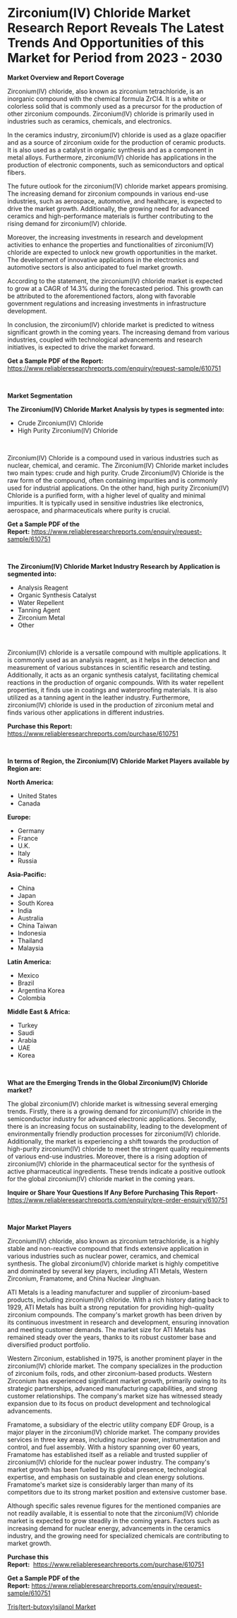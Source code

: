 <p><h1>Zirconium(IV) Chloride Market Research Report Reveals The Latest Trends And Opportunities of this Market for Period from 2023 - 2030</h1></p><p><strong>Market Overview and Report Coverage</strong></p>
<p><p>Zirconium(IV) chloride, also known as zirconium tetrachloride, is an inorganic compound with the chemical formula ZrCl4. It is a white or colorless solid that is commonly used as a precursor for the production of other zirconium compounds. Zirconium(IV) chloride is primarily used in industries such as ceramics, chemicals, and electronics.</p><p>In the ceramics industry, zirconium(IV) chloride is used as a glaze opacifier and as a source of zirconium oxide for the production of ceramic products. It is also used as a catalyst in organic synthesis and as a component in metal alloys. Furthermore, zirconium(IV) chloride has applications in the production of electronic components, such as semiconductors and optical fibers.</p><p>The future outlook for the zirconium(IV) chloride market appears promising. The increasing demand for zirconium compounds in various end-use industries, such as aerospace, automotive, and healthcare, is expected to drive the market growth. Additionally, the growing need for advanced ceramics and high-performance materials is further contributing to the rising demand for zirconium(IV) chloride.</p><p>Moreover, the increasing investments in research and development activities to enhance the properties and functionalities of zirconium(IV) chloride are expected to unlock new growth opportunities in the market. The development of innovative applications in the electronics and automotive sectors is also anticipated to fuel market growth.</p><p>According to the statement, the zirconium(IV) chloride market is expected to grow at a CAGR of 14.3% during the forecasted period. This growth can be attributed to the aforementioned factors, along with favorable government regulations and increasing investments in infrastructure development.</p><p>In conclusion, the zirconium(IV) chloride market is predicted to witness significant growth in the coming years. The increasing demand from various industries, coupled with technological advancements and research initiatives, is expected to drive the market forward.</p></p>
<p><strong>Get a Sample PDF of the Report:</strong> <a href="https://www.reliableresearchreports.com/enquiry/request-sample/610751">https://www.reliableresearchreports.com/enquiry/request-sample/610751</a></p>
<p>&nbsp;</p>
<p><strong>Market Segmentation</strong></p>
<p><strong>The Zirconium(IV) Chloride Market Analysis by types is segmented into:</strong></p>
<p><ul><li>Crude Zirconium(IV) Chloride</li><li>High Purity Zirconium(IV) Chloride</li></ul></p>
<p>&nbsp;</p>
<p><p>Zirconium(IV) Chloride is a compound used in various industries such as nuclear, chemical, and ceramic. The Zirconium(IV) Chloride market includes two main types: crude and high purity. Crude Zirconium(IV) Chloride is the raw form of the compound, often containing impurities and is commonly used for industrial applications. On the other hand, high purity Zirconium(IV) Chloride is a purified form, with a higher level of quality and minimal impurities. It is typically used in sensitive industries like electronics, aerospace, and pharmaceuticals where purity is crucial.</p></p>
<p><strong>Get a Sample PDF of the Report:</strong>&nbsp;<a href="https://www.reliableresearchreports.com/enquiry/request-sample/610751">https://www.reliableresearchreports.com/enquiry/request-sample/610751</a></p>
<p>&nbsp;</p>
<p><strong>The Zirconium(IV) Chloride Market Industry Research by Application is segmented into:</strong></p>
<p><ul><li>Analysis Reagent</li><li>Organic Synthesis Catalyst</li><li>Water Repellent</li><li>Tanning Agent</li><li>Zirconium Metal</li><li>Other</li></ul></p>
<p>&nbsp;</p>
<p><p>Zirconium(IV) chloride is a versatile compound with multiple applications. It is commonly used as an analysis reagent, as it helps in the detection and measurement of various substances in scientific research and testing. Additionally, it acts as an organic synthesis catalyst, facilitating chemical reactions in the production of organic compounds. With its water repellent properties, it finds use in coatings and waterproofing materials. It is also utilized as a tanning agent in the leather industry. Furthermore, zirconium(IV) chloride is used in the production of zirconium metal and finds various other applications in different industries.</p></p>
<p><strong>Purchase this Report:</strong>&nbsp; <a href="https://www.reliableresearchreports.com/purchase/610751">https://www.reliableresearchreports.com/purchase/610751</a></p>
<p>&nbsp;</p>
<p><strong>In terms of Region, the Zirconium(IV) Chloride Market Players available by Region are:</strong></p>
<p>
    <p> <strong> North America: </strong>
        <ul>
            <li>United States</li>
            <li>Canada</li>
        </ul>
        </p> 
    <p> <strong> Europe: </strong>
        <ul>
            <li>Germany</li>
            <li>France</li>
            <li>U.K.</li>
            <li>Italy</li>
            <li>Russia</li>
        </ul>
        </p> 
    <p> <strong> Asia-Pacific: </strong>
        <ul>
            <li>China</li>
            <li>Japan</li>
            <li>South Korea</li>
            <li>India</li>
            <li>Australia</li>
            <li>China Taiwan</li>
            <li>Indonesia</li>
            <li>Thailand</li>
            <li>Malaysia</li>
        </ul>
        </p> 
    <p> <strong> Latin America: </strong>
        <ul>
            <li>Mexico</li>
            <li>Brazil</li>
            <li>Argentina Korea</li>
            <li>Colombia</li>
        </ul>
        </p> 
    <p> <strong> Middle East & Africa: </strong>
        <ul>
            <li>Turkey</li>
            <li>Saudi</li>
            <li>Arabia</li>
            <li>UAE</li>
            <li>Korea</li>
        </ul>
    </p>
    </p>
<p>&nbsp;</p>
<p><strong>What are the Emerging Trends in the Global Zirconium(IV) Chloride market?</strong></p>
<p><p>The global zirconium(IV) chloride market is witnessing several emerging trends. Firstly, there is a growing demand for zirconium(IV) chloride in the semiconductor industry for advanced electronic applications. Secondly, there is an increasing focus on sustainability, leading to the development of environmentally friendly production processes for zirconium(IV) chloride. Additionally, the market is experiencing a shift towards the production of high-purity zirconium(IV) chloride to meet the stringent quality requirements of various end-use industries. Moreover, there is a rising adoption of zirconium(IV) chloride in the pharmaceutical sector for the synthesis of active pharmaceutical ingredients. These trends indicate a positive outlook for the global zirconium(IV) chloride market in the coming years.</p></p>
<p><strong>Inquire or Share Your Questions If Any Before Purchasing This Report</strong>- <a href="https://www.reliableresearchreports.com/enquiry/pre-order-enquiry/610751">https://www.reliableresearchreports.com/enquiry/pre-order-enquiry/610751</a></p>
<p>&nbsp;</p>
<p><strong>Major Market Players</strong></p>
<p><p>Zirconium(IV) chloride, also known as zirconium tetrachloride, is a highly stable and non-reactive compound that finds extensive application in various industries such as nuclear power, ceramics, and chemical synthesis. The global zirconium(IV) chloride market is highly competitive and dominated by several key players, including ATI Metals, Western Zirconium, Framatome, and China Nuclear Jinghuan.</p><p>ATI Metals is a leading manufacturer and supplier of zirconium-based products, including zirconium(IV) chloride. With a rich history dating back to 1929, ATI Metals has built a strong reputation for providing high-quality zirconium compounds. The company's market growth has been driven by its continuous investment in research and development, ensuring innovation and meeting customer demands. The market size for ATI Metals has remained steady over the years, thanks to its robust customer base and diversified product portfolio.</p><p>Western Zirconium, established in 1975, is another prominent player in the zirconium(IV) chloride market. The company specializes in the production of zirconium foils, rods, and other zirconium-based products. Western Zirconium has experienced significant market growth, primarily owing to its strategic partnerships, advanced manufacturing capabilities, and strong customer relationships. The company's market size has witnessed steady expansion due to its focus on product development and technological advancements.</p><p>Framatome, a subsidiary of the electric utility company EDF Group, is a major player in the zirconium(IV) chloride market. The company provides services in three key areas, including nuclear power, instrumentation and control, and fuel assembly. With a history spanning over 60 years, Framatome has established itself as a reliable and trusted supplier of zirconium(IV) chloride for the nuclear power industry. The company's market growth has been fueled by its global presence, technological expertise, and emphasis on sustainable and clean energy solutions. Framatome's market size is considerably larger than many of its competitors due to its strong market position and extensive customer base.</p><p>Although specific sales revenue figures for the mentioned companies are not readily available, it is essential to note that the zirconium(IV) chloride market is expected to grow steadily in the coming years. Factors such as increasing demand for nuclear energy, advancements in the ceramics industry, and the growing need for specialized chemicals are contributing to market growth.</p></p>
<p><strong>Purchase this Report:</strong>&nbsp;&nbsp;<a href="https://www.reliableresearchreports.com/purchase/610751">https://www.reliableresearchreports.com/purchase/610751</a></p>
<p></p>
<p><strong>Get a Sample PDF of the Report:</strong>&nbsp;<a href="https://www.reliableresearchreports.com/enquiry/request-sample/610751">https://www.reliableresearchreports.com/enquiry/request-sample/610751</a></p>
<p><p><a href="https://github.com/CliffMedina6/Market-Research-Report-List-2/blob/main/tristert-butoxysilanol-market.md">Tris(tert-butoxy)silanol Market</a></p></p>